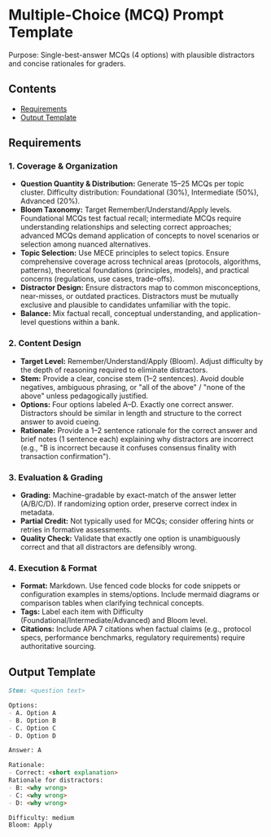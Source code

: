 # Multiple-Choice (MCQ) Prompt Template

Purpose: Single-best-answer MCQs (4 options) with plausible distractors and concise rationales for graders.

## Contents

- [Requirements](#requirements)
- [Output Template](#output-template)

## Requirements

### 1. Coverage & Organization

- **Question Quantity & Distribution:** Generate 15–25 MCQs per topic cluster. Difficulty distribution: Foundational (30%), Intermediate (50%), Advanced (20%).
- **Bloom Taxonomy:** Target Remember/Understand/Apply levels. Foundational MCQs test factual recall; intermediate MCQs require understanding relationships and selecting correct approaches; advanced MCQs demand application of concepts to novel scenarios or selection among nuanced alternatives.
- **Topic Selection:** Use MECE principles to select topics. Ensure comprehensive coverage across technical areas (protocols, algorithms, patterns), theoretical foundations (principles, models), and practical concerns (regulations, use cases, trade-offs).
- **Distractor Design:** Ensure distractors map to common misconceptions, near-misses, or outdated practices. Distractors must be mutually exclusive and plausible to candidates unfamiliar with the topic.
- **Balance:** Mix factual recall, conceptual understanding, and application-level questions within a bank.

### 2. Content Design

- **Target Level:** Remember/Understand/Apply (Bloom). Adjust difficulty by the depth of reasoning required to eliminate distractors.
- **Stem:** Provide a clear, concise stem (1–2 sentences). Avoid double negatives, ambiguous phrasing, or "all of the above" / "none of the above" unless pedagogically justified.
- **Options:** Four options labeled A–D. Exactly one correct answer. Distractors should be similar in length and structure to the correct answer to avoid cueing.
- **Rationale:** Provide a 1–2 sentence rationale for the correct answer and brief notes (1 sentence each) explaining why distractors are incorrect (e.g., "B is incorrect because it confuses consensus finality with transaction confirmation").

### 3. Evaluation & Grading

- **Grading:** Machine-gradable by exact-match of the answer letter (A/B/C/D). If randomizing option order, preserve correct index in metadata.
- **Partial Credit:** Not typically used for MCQs; consider offering hints or retries in formative assessments.
- **Quality Check:** Validate that exactly one option is unambiguously correct and that all distractors are defensibly wrong.

### 4. Execution & Format

- **Format:** Markdown. Use fenced code blocks for code snippets or configuration examples in stems/options. Include mermaid diagrams or comparison tables when clarifying technical concepts.
- **Tags:** Label each item with Difficulty (Foundational/Intermediate/Advanced) and Bloom level.
- **Citations:** Include APA 7 citations when factual claims (e.g., protocol specs, performance benchmarks, regulatory requirements) require authoritative sourcing.

## Output Template

```markdown
Stem: <question text>

Options:
- A. Option A
- B. Option B
- C. Option C
- D. Option D

Answer: A

Rationale:
- Correct: <short explanation>
Rationale for distractors:
- B: <why wrong>
- C: <why wrong>
- D: <why wrong>

Difficulty: medium
Bloom: Apply
```
